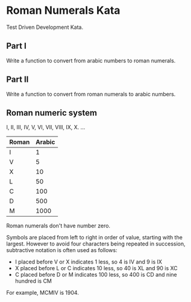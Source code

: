 # Roman Numerals Kata
Test Driven Development Kata.

## Part I
Write a function to convert from arabic numbers to roman numerals.

## Part II
Write a function to convert from roman numerals to arabic numbers.

## Roman numeric system

I, II, III, IV, V, VI, VII, VIII, IX, X. ...

| Roman | Arabic |
| ----- |--------|
| I     | 1      |
| V     | 5      |
| X     | 10     |
| L     | 50     |
| C     | 100    |
| D     | 500    |
| M     | 1000   |

Roman numerals don't have number zero.

Symbols are placed from left to right in order of value, starting with the largest. However to avoid four characters being repeated in succession, subtractive notation is often used as follows:
- I placed before V or X indicates 1 less, so 4 is IV and 9 is IX 
- X placed before L or C indicates 10 less, so 40 is XL and 90 is XC 
- C placed before D or M indicates 100 less, so 400 is CD and nine hundred is CM

For example, MCMIV is 1904.
